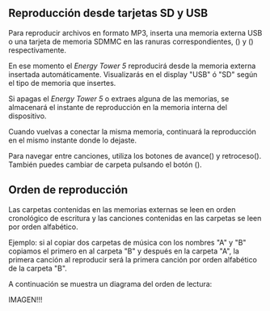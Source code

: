 ## Reproducción desde tarjetas SD y USB

Para reproducir archivos en formato MP3, inserta una memoria externa USB o una tarjeta de memoria SDMMC en las ranuras correspondientes, () y () respectivamente.

En ese momento el *Energy Tower 5* reproducirá desde la memoria externa insertada automáticamente.
Visualizarás en el display "USB" ó "SD" según el tipo de memoria que insertes.

Si apagas el *Energy Tower 5* o extraes alguna de las memorias, se almacenará el instante de reproducción en la memoria interna del dispositivo.

Cuando vuelvas a conectar la misma memoria, continuará la reproducción en el mismo instante donde lo dejaste.

Para navegar entre canciones, utiliza los botones de avance() y retroceso(). También puedes cambiar de carpeta pulsando el botón ().


## Orden de reproducción

Las carpetas contenidas en las memorias externas se leen en orden cronológico de escritura y las canciones contenidas en las carpetas se leen por orden alfabético.

Ejemplo: si al copiar dos carpetas de música con los nombres "A" y "B" copiamos el primero en al carpeta "B" y después en la carpeta "A", la primera canción al reproducir será la primera canción por orden alfabético de la carpeta "B".

A continuación se muestra un diagrama del orden de lectura:

IMAGEN!!!





